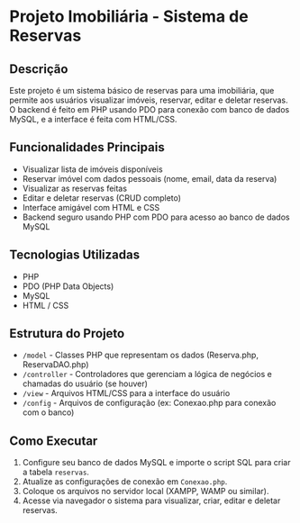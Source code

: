 # Projeto Imobiliária - Sistema de Reservas

## Descrição
Este projeto é um sistema básico de reservas para uma imobiliária, que permite aos usuários visualizar imóveis, reservar, editar e deletar reservas. O backend é feito em PHP usando PDO para conexão com banco de dados MySQL, e a interface é feita com HTML/CSS.

## Funcionalidades Principais
- Visualizar lista de imóveis disponíveis
- Reservar imóvel com dados pessoais (nome, email, data da reserva)
- Visualizar as reservas feitas
- Editar e deletar reservas (CRUD completo)
- Interface amigável com HTML e CSS
- Backend seguro usando PHP com PDO para acesso ao banco de dados MySQL

## Tecnologias Utilizadas
- PHP
- PDO (PHP Data Objects)
- MySQL
- HTML / CSS

## Estrutura do Projeto
- `/model` - Classes PHP que representam os dados (Reserva.php, ReservaDAO.php)
- `/controller` - Controladores que gerenciam a lógica de negócios e chamadas do usuário (se houver)
- `/view` - Arquivos HTML/CSS para a interface do usuário
- `/config` - Arquivos de configuração (ex: Conexao.php para conexão com o banco)

## Como Executar
1. Configure seu banco de dados MySQL e importe o script SQL para criar a tabela `reservas`.
2. Atualize as configurações de conexão em `Conexao.php`.
3. Coloque os arquivos no servidor local (XAMPP, WAMP ou similar).
4. Acesse via navegador o sistema para visualizar, criar, editar e deletar reservas.